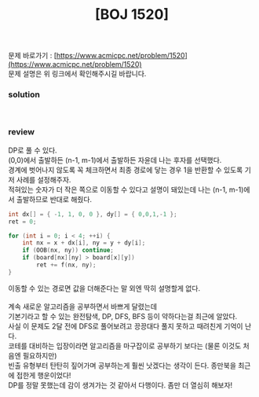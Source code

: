 ﻿---
toc: true
title:  "[BOJ 1520]"
last_modified_at:   2020-09-21
categories : PS2020
excerpt: "내리막 길"
image: "https://drive.google.com/uc?id=1rlLRXET005bhYwVahLdkk0_tCi0Cxs58"
sitemap :
  changefreq : weekly
  priority : 1.0
use_math: true
---
문제 바로가기 : [https://www.acmicpc.net/problem/1520](https://www.acmicpc.net/problem/1520)<br>
문제 설명은 위 링크에서 확인해주시길 바랍니다.<br>  

### solution
<script src="https://gist.github.com/yooniversal/7bf417cca96235086e5ad268d0f8acbb.js"></script>
<br>

### review
DP로 풀 수 있다.<br>
(0,0)에서 출발하든 (n-1, m-1)에서 출발하든 자윤데 나는 후자를 선택했다.<br>
경계에 벗어나지 않도록 꼭 체크하면서 최종 경로에 닿는 경우 1을 반환할 수 있도록 기저 사례를 설정해주자.<br>
적혀있는 숫자가 더 작은 쪽으로 이동할 수 있다고 설명이 돼있는데 나는 (n-1, m-1)에서 출발하므로 반대로 해줬다.<br>
```cpp
int dx[] = { -1, 1, 0, 0 }, dy[] = { 0,0,1,-1 };
ret = 0;

for (int i = 0; i < 4; ++i) {
	int nx = x + dx[i], ny = y + dy[i];
	if (OOB(nx, ny)) continue;
	if (board[nx][ny] > board[x][y])
		ret += f(nx, ny);
}
```
이동할 수 있는 경로면 값을 더해준다는 말 외엔 딱히 설명할게 없다.<br>
<br>
계속 새로운 알고리즘을 공부하면서 바쁘게 달렸는데<br>
기본기라고 할 수 있는 완전탐색, DP, DFS, BFS 등이 약하다는걸 최근에 알았다.<br>
사실 이 문제도 2달 전에 DFS로 풀어보려고 끙끙대다 풀지 못하고 때려친게 기억이 난다.<br>
코테를 대비하는 입장이라면 알고리즘을 마구잡이로 공부하기 보다는 (물론 이것도 처음엔 필요하지만)<br>
빈출 유형부터 탄탄히 짚어가며 공부하는게 훨씬 낫겠다는 생각이 든다. 종만북을 최근에 접한게 행운이었다!<br>
DP를 정말 못했는데 감이 생겨가는 것 같아서 다행이다. 좀만 더 열심히 해보자!

<script src="https://utteranc.es/client.js"
        repo="yooniversal/blog-comments"
        issue-term="pathname"
        theme="github-light"
        crossorigin="anonymous"
        async>
</script>
